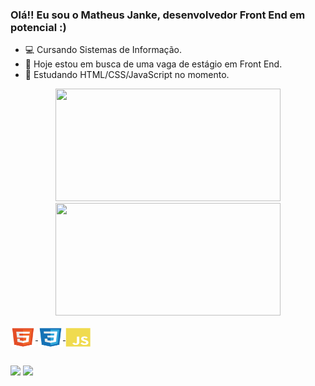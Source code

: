 ### Olá!! Eu sou o Matheus Janke, desenvolvedor Front End em potencial :)

- 💻 Cursando Sistemas de Informação.
- 🔭 Hoje estou em busca de uma vaga de estágio em Front End.
- 🌱 Estudando HTML/CSS/JavaScript no momento.

<div align="center">
  <a href="https://github.com/MatheusJanke">
  <img height="180em" width="360em" src="https://github-readme-stats.vercel.app/api?username=MatheusJanke&show_icons=true&theme=dark&include_all_commits=true&count_private=true"/>
  
  <img height="180em" width="360em" src="https://github-readme-stats.vercel.app/api/top-langs/?username=MatheusJanke&layout=compact&langs_count=7&theme=dark"/>
</div>
<div style="display: inline_block"><br>
  <img align="center" alt="Janke-HTML" height="30" width="40" src="https://raw.githubusercontent.com/devicons/devicon/master/icons/html5/html5-original.svg">
  <img align="center" alt="Janke-CSS" height="30" width="40" src="https://raw.githubusercontent.com/devicons/devicon/master/icons/css3/css3-original.svg">
  <img align="center" alt="Janke-Js" height="30" width="40" src="https://raw.githubusercontent.com/devicons/devicon/master/icons/javascript/javascript-plain.svg">
</div>

  ##

<div>
  <a href = "mailto:contatomatheusjsalles@gmail.com"><img src="https://img.shields.io/badge/-Gmail-%23333?style=for-the-badge&logo=gmail&logoColor=white" target="_blank"></a>
  <a href="https://www.linkedin.com/in/matheus-janke-2a8946180/" target="_blank"><img src="https://img.shields.io/badge/-LinkedIn-%230077B5?style=for-the-badge&logo=linkedin&logoColor=white" target="_blank"></a> 
</div>
